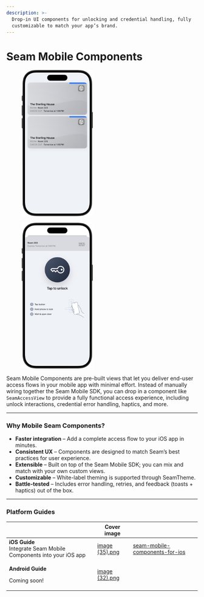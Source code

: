 ```yaml
---
description: >-
  Drop-in UI components for unlocking and credential handling, fully
  customizable to match your app’s brand.
---
```


# Seam Mobile Components

<div data-full-width="false"><figure><img src="../../.gitbook/assets/Untitled (2).png" alt="" width="188"><figcaption></figcaption></figure> <figure><img src="../../.gitbook/assets/Untitled_2 (1).png" alt="" width="188"><figcaption></figcaption></figure></div>

Seam Mobile Components are pre-built views that let you deliver end-user access flows in your mobile app with minimal effort. Instead of manually wiring together the Seam Mobile SDK, you can drop in a component like `SeamAccessView` to provide a fully functional access experience, including unlock interactions, credential error handling, haptics, and more.

***

### Why Mobile Seam Components?

* **Faster integration** – Add a complete access flow to your iOS app in minutes.
* **Consistent UX** – Components are designed to match Seam’s best practices for user experience.
* **Extensible** – Built on top of the Seam Mobile SDK; you can mix and match with your own custom views.
* **Customizable** – White-label theming is supported through SeamTheme.
* **Battle-tested** – Includes error handling, retries, and feedback (toasts + haptics) out of the box.

***

### Platform Guides

<table data-view="cards"><thead><tr><th></th><th data-hidden data-card-cover data-type="image">Cover image</th><th data-hidden data-card-target data-type="content-ref"></th></tr></thead><tbody><tr><td><strong>iOS Guide</strong><br>Integrate Seam Mobile Components into your iOS app</td><td><a href="../../.gitbook/assets/image (35).png">image (35).png</a></td><td><a href="seam-mobile-components-for-ios/">seam-mobile-components-for-ios</a></td></tr><tr><td><p><strong>Android Guide</strong></p><p>Coming soon!</p></td><td><a href="../../.gitbook/assets/image (32).png">image (32).png</a></td><td></td></tr></tbody></table>

